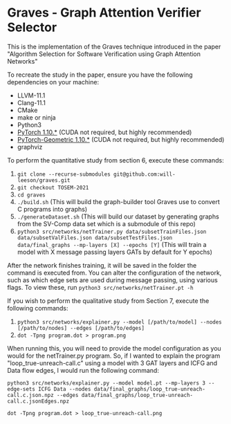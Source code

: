 # Graves - Graph Attention Verifier Selector

This is the implementation of the Graves technique introduced in the paper "Algorithm Selection for Software Verification using Graph
Attention Networks"

To recreate the study in the paper, ensure you have the following dependencies on your machine:

- LLVM-11.1
- Clang-11.1
- CMake
- make or ninja
- Python3
- [PyTorch 1.10.*](https://pytorch.org/) (CUDA not required, but highly recommended)
- [PyTorch-Geometric 1.10.*](https://pytorch-geometric.readthedocs.io/en/latest/notes/installation.html) (CUDA not required, but highly recommended)
- graphviz

To perform the quantitative study from section 6, execute these commands:

1. `git clone --recurse-submodules git@github.com:will-leeson/graves.git`
2. `git checkout TOSEM-2021`
3. `cd graves`
4. `./build.sh` (This will build the graph-builder tool Graves use to convert C programs into graphs)
5. `./generateDataset.sh` (This will build our dataset by generating graphs from the SV-Comp data set which is a submodule of this repo)
6. `python3 src/networks/netTrainer.py data/subsetTrainFiles.json data/subsetValFiles.json data/subsetTestFiles.json data/final_graphs --mp-layers [X] --epochs [Y]` (This will train a model with X message passing layers GATs by default for Y epochs)

After the network finishes training, it will be saved in the folder the command is executed from.
You can alter the configuration of the network, such as which edge sets are used during message passing, using various flags. To view these, run `python3 src/networks/netTrainer.pt -h`

If you wish to perform the qualitative study from Section 7, execute the following commands:
1. `python3 src/networks/explainer.py --model [/path/to/model] --nodes [/path/to/nodes] --edges [/path/to/edges]`
2. `dot -Tpng program.dot > program.png`

When running this, you will need to provide the model configuration as you would for the netTrainer.py program. So, if I wanted to explain the program "loop_true-unreach-call.c" using a model with 3 GAT layers and ICFG and Data flow edges,  I would run the following command:

`python3 src/networks/explainer.py --model model.pt --mp-layers 3 --edge-sets ICFG Data --nodes data/final_graphs/loop_true-unreach-call.c.json.npz --edges data/final_graphs/loop_true-unreach-call.c.jsonEdges.npz`

`dot -Tpng program.dot > loop_true-unreach-call.png`
